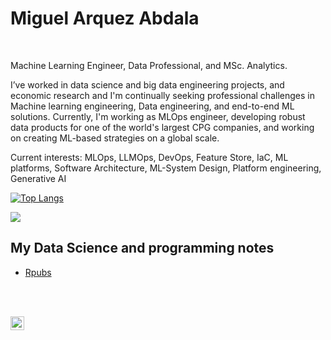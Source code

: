# Miguel Arquez Abdala
<br />

Machine Learning Engineer, Data Professional, and MSc. Analytics.

I’ve worked in data science and big data engineering projects, and economic research and I'm continually seeking professional challenges in Machine learning engineering, Data engineering, and end-to-end ML solutions. Currently, I'm working as MLOps engineer, developing robust data products for one of the world's largest CPG companies, and working on creating ML-based strategies on a global scale.

Current interests: MLOps,  LLMOps, DevOps, Feature Store, IaC, ML platforms, Software Architecture, ML-System Design, Platform engineering, Generative AI


[![Top Langs](https://github-readme-stats.vercel.app/api/top-langs/?username=abdala9512&layout=compact)](https://github.com/abdala9512/github-readme-stats)

![](https://komarev.com/ghpvc/?username=abdala9512&style=flat-square&color=EA4AAA)


## My Data Science and programming notes

* [Rpubs](https://rpubs.com/arquez9512)

<br> <br>

<a href="https://www.linkedin.com/in/miguel-arquez-abdala-3503b277/">
  <img align="left" alt="Shreya's LinkedIn" width="22px" src="https://cdn.jsdelivr.net/npm/simple-icons@v3/icons/linkedin.svg" />
</a>
